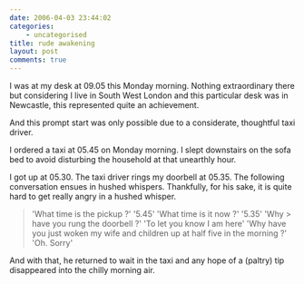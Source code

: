```yaml
---
date: 2006-04-03 23:44:02
categories:
    - uncategorised
title: rude awakening
layout: post
comments: true
---
```

I was at my desk at 09.05 this Monday morning. Nothing extraordinary
there but considering I live in South West London and this particular
desk was in Newcastle, this represented quite an achievement.

And this prompt start was only possible due to a considerate,
thoughtful taxi driver.

I ordered a taxi at 05.45 on Monday morning. I slept downstairs
on the sofa bed to avoid disturbing the household at that unearthly
hour.

I got up at 05.30. The taxi driver rings my doorbell at 05.35. The
following conversation ensues in hushed whispers. Thankfully, for his
sake, it is quite hard to get really angry in a hushed whisper.

> 'What time is the pickup ?' '5.45' 
> 'What time is it now ?' '5.35' 
> 'Why > have you rung the doorbell ?' 'To let you know I am here' 
> 'Why have you just woken my wife and children up at half five
> in the morning ?'
> 'Oh. Sorry'

And with that, he returned to wait in the taxi and any hope of a
(paltry) tip disappeared into the chilly morning air.
